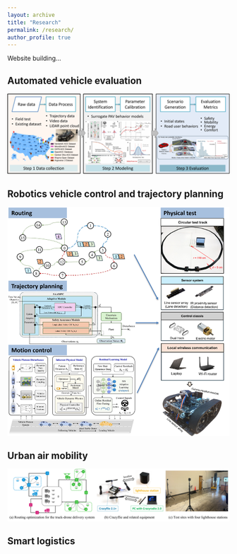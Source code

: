 ```yaml
---
layout: archive
title: "Research"
permalink: /research/
author_profile: true
---
```


Website building...

## Automated vehicle evaluation

![alt text](../images/method.png)

## Robotics vehicle control and trajectory planning

![alt text](../images/modular.png)

## Urban air mobility

![alt text](../images/drone.png)

<!-- ## Intelligent traffic management -->

## Smart logistics